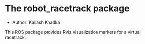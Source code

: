 # The robot_racetrack package

- Author: Kailash Khadka

This ROS package provides Rviz visualization markers for a virtual racetrack.

